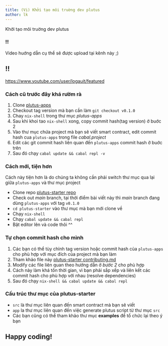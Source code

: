 ```yaml
---
title: (Vi) Khởi tạo môi truờng dev plutus
author: lk
---
```


Khởi tạo môi truờng dev plutus

### !!

Video huớng dẫn cụ thể sẽ được upload tại kênh này ;)

## !! 

<a href="https://www.youtube.com/user/logauit/featured">
https://www.youtube.com/user/logauit/featured
</a>


### Cách cũ trước đây khá rườm rà 

1. Clone <a href="https://github.com/input-output-hk/plutus-apps" target="_blank">plutus-apps</a>
2. Checkout tag version mà bạn cần làm `git checkout v0.1.0`
3. Chay `nix-shell` trong thư mục *plutus-apps*
4. Sau khi khoi tao `nix-shell` xong, copy commit hash(tag version) ở buớc 2
5. Vào thư mục chứa project mà bạn sẽ viết smart contract, edit commit hash cua `plutus-apps` trong file *cabal.project*
6. Edit các git commit hash liên quan đến `plutus-apps` commit hash ở buớc trên
7. Sau đó chạy `cabal update && cabal repl -v`

### Cách mới, tiện hơn

Cách này tiện hơn là do chúng ta không cần phải switch thư mục qua lại giữa `plutus-apps` và thư mục project

- Clone repo <a href="https://github.com/input-output-hk/plutus-starter" target="_blank">plutus-starter repo</a>
- Check out *main* branch, tại thời điểm bài viết này thì *main* branch đang dùng `plutus-apps` với tag `v0.1.0`
- `cd plutus-starter` vào thư mục mà bạn mới clone về
- Chạy `nix-shell`
- Chạy `cabal update && cabal repl`
- Bật editor lên và code thôi ^^

### Tự chọn commit hash cho mình

1. Các bạn có thể tùy chỉnh tag version hoặc commit hash của `plutus-apps` cho phù hợp với mục đích của project mà bạn làm
2. Tham khảo file này <a href="https://github.com/input-output-hk/plutus-starter/blob/main/CONTRIBUTING.md" target="_blank">plutus-starter contributing.md</a>
3. Modify các file liên quan theo hướng dẫn ở *bước 2* cho phù hợp
4. Cách này làm khá tốn thời gian, vì bạn phải sắp xếp và liên kết các commit hash cho phù hợp với nhau (resolve dependencies)
5. Sau đó chạy `nix-shell && cabal update && cabal repl`

### Cấu trúc thư mục của **plutus-starter**

- `src` là thư mục liên quan đến smart contract mà bạn sẽ viết
- `app` la thư mục liên quan đến việc generate plutus script từ thư mục `src`
- Các bạn cũng có thể tham khảo thư mục **examples** để tổ chức lại theo ý bạn

## Happy coding!

